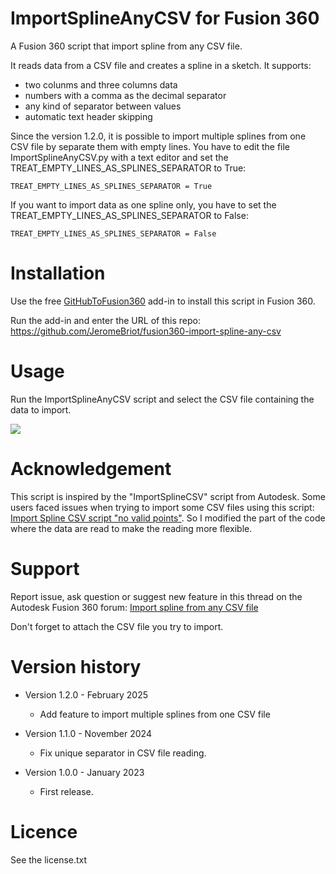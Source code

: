# ImportSplineAnyCSV for Fusion 360
A Fusion 360 script that import spline from any CSV file.

It reads data from a CSV file and creates a spline in a sketch. It supports:

- two colunms and three columns data
- numbers with a comma as the decimal separator
- any kind of separator between values
- automatic text header skipping

Since the version 1.2.0, it is possible to import multiple splines from one CSV file by separate them with empty lines.
You have to edit the file ImportSplineAnyCSV.py with a text editor and set the TREAT_EMPTY_LINES_AS_SPLINES_SEPARATOR to True:

```TREAT_EMPTY_LINES_AS_SPLINES_SEPARATOR = True```

If you want to import data as one spline only, you have to set the TREAT_EMPTY_LINES_AS_SPLINES_SEPARATOR to False:

```TREAT_EMPTY_LINES_AS_SPLINES_SEPARATOR = False```

# Installation
Use the free [GitHubToFusion360](https://apps.autodesk.com/FUSION/en/Detail/Index?id=789800822168335025&os=Win64) add-in to install this script in Fusion 360.

Run the add-in and enter the URL of this repo: https://github.com/JeromeBriot/fusion360-import-spline-any-csv

# Usage

Run the ImportSplineAnyCSV script and select the CSV file containing the data to import.

![](/images/ImportSplineAnyCSV.png)

# Acknowledgement

This script is inspired by the "ImportSplineCSV" script from Autodesk. Some users faced issues when trying to import some CSV files using this script: [Import Spline CSV script "no valid points"](https://forums.autodesk.com/t5/fusion-360-support/import-spline-csv-script-quot-no-valid-points-quot/m-p/11702439). So I modified the part of the code where the data are read to make the reading more flexible.

# Support

Report issue, ask question or suggest new feature in this thread on the Autodesk Fusion 360 forum: [Import spline from any CSV file](https://forums.autodesk.com/t5/fusion-360-api-and-scripts/script-importsplineanycsv/m-p/11708665)

Don't forget to attach the CSV file you try to import.

# Version history

- Version 1.2.0 - February 2025
  - Add feature to import multiple splines from one CSV file

- Version 1.1.0 - November 2024
  - Fix unique separator in CSV file reading.
  
- Version 1.0.0 - January 2023
  - First release.


# Licence
See the license.txt
